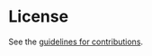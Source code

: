 # License

See the
[guidelines for contributions](https://github.com/plajjan/draft-kll-yang-label-tsdb/blob/main/CONTRIBUTING.md).
